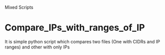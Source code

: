 Mixed Scripts

# Compare_IPs_with_ranges_of_IP
It is simple python script which compares two files (One with CIDRs and IP ranges) and other with only IPs
